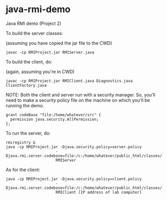java-rmi-demo
=============

Java RMI demo (Project 2)

To build the server classes:

  (assuming you have copied the jar file to the CWD)
  
    javac -cp RMIProject.jar RMIServer.java
  
  
To build the client, do:

  (again, assuming you're in CWD)
  
    javac -cp RMIProject.jar RMIClient.java Diagnostics.java ClientFactory.java
  

NOTE: Both the client and server run with a security manager. 
So, you'll need to make a security policy file on the machine
on which you'll be running the demo.


    grant codeBase "file:/home/whatever/src" {
      permission java.security.AllPermission;
    };
  


To run the server, do:

    rmiregistry &
    java -cp RMIProject.jar -Djava.security.policy=server.policy
                          -Djava.rmi.server.codebase=file:/c:/home/whatever/public_html/classes/
                          RMIServer
  
  
  
  
As for the client:

  
    java -cp RMIProject.jar -Djava.security.policy=client.policy 
                          -Djava.rmi.server.codebase=file:/c:/home/whatever/public_html/classes/
                          RMIClient [IP address of lab computer]
  
  
  
